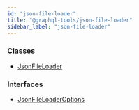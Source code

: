 ```yaml
---
id: "json-file-loader"
title: "@graphql-tools/json-file-loader"
sidebar_label: "json-file-loader"
---
```


### Classes

* [JsonFileLoader](/docs/api/classes/_loaders_json_file_src_index_.jsonfileloader)

### Interfaces

* [JsonFileLoaderOptions](/docs/api/interfaces/_loaders_json_file_src_index_.jsonfileloaderoptions)
